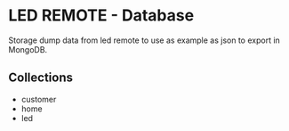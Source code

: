 # LED REMOTE - Database

Storage dump data from led remote to use as example as json to export in MongoDB.

## Collections

* customer
* home
* led